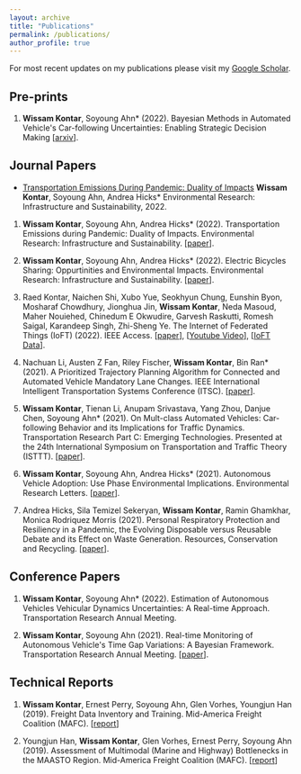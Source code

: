 ```yaml
---
layout: archive
title: "Publications"
permalink: /publications/
author_profile: true
---
```


For most recent updates on my publications please visit my [Google Scholar](https://scholar.google.com/citations?view_op=list_works&hl=en&authuser=1&hl=en&user=BXr6rWQAAAAJ&sortby=pubdate&authuser=1). 

## Pre-prints

1. **Wissam Kontar**, Soyoung Ahn* (2022). Bayesian Methods in Automated Vehicle's Car-following Uncertainties: Enabling Strategic Decision Making [[arxiv](https://arxiv.org/abs/2210.13683)]. 

## Journal Papers 

* <a href="https://iopscience.iop.org/article/10.1088/2634-4505/ac9a68/meta"> Transportation Emissions During Pandemic: Duality of Impacts</a>
**Wissam Kontar**, Soyoung Ahn, Andrea Hicks*
Environmental Research: Infrastructure and Sustainability, 2022. 


<a href=""> </a>

1. **Wissam Kontar**, Soyoung Ahn, Andrea Hicks* (2022). Transportation Emissions during Pandemic: Duality of Impacts. Environmental Research: Infrastructure and Sustainability. [[paper](https://iopscience.iop.org/article/10.1088/2634-4505/ac9a68/meta)]. 

2. **Wissam Kontar**, Soyoung Ahn, Andrea Hicks* (2022). Electric Bicycles Sharing: Oppurtinities and Environmental Impacts. Environmental Research: Infrastructure and Sustainability. [[paper](https://iopscience.iop.org/article/10.1088/2634-4505/ac7c8b/meta)].

3. Raed Kontar, Naichen Shi, Xubo Yue, Seokhyun Chung, Eunshin Byon, Mosharaf Chowdhury, Jionghua Jin, **Wissam Kontar**, Neda Masoud, Maher Nouiehed, Chinedum E Okwudire, Garvesh Raskutti, Romesh Saigal, Karandeep Singh, Zhi-Sheng Ye. The Internet of Federated Things (IoFT) (2022). IEEE Access. [[paper](https://ieeexplore.ieee.org/abstract/document/9611259)], [[Youtube Video](https://www.youtube.com/watch?v=RrubcIWCihk)], [[IoFT Data](https://ioft-data.engin.umich.edu/)]. 

4. Nachuan Li, Austen Z Fan, Riley Fischer, **Wissam Kontar**, Bin Ran* (2021). A Prioritized Trajectory Planning Algorithm for Connected and Automated Vehicle Mandatory Lane Changes. IEEE International Intelligent Transportation Systems Conference (ITSC). [[paper](https://ieeexplore.ieee.org/abstract/document/9564913)]. 

5. **Wissam Kontar**, Tienan Li, Anupam Srivastava, Yang Zhou, Danjue Chen, Soyoung Ahn* (2021). On Mult-class Automated Vehicles: Car-following Behavior and its Implications for Traffic Dynamics. Transportation Research Part C: Emerging Technologies. Presented at the 24th International Symposium on Transportation and Traffic Theory (ISTTT). [[paper](https://www.sciencedirect.com/science/article/pii/S0968090X21001844#aep-article-footnote-id1)].

6. **Wissam Kontar**, Soyoung Ahn, Andrea Hicks* (2021). Autonomous Vehicle Adoption: Use Phase Environmental Implications. Environmental Research Letters. [[paper](https://iopscience.iop.org/article/10.1088/1748-9326/abf6f4/meta)].

7. Andrea Hicks, Sila Temizel Sekeryan, **Wissam Kontar**, Ramin Ghamkhar, Monica Rodriquez Morris (2021). Personal Respiratory Protection and Resiliency in a Pandemic, the Evolving Disposable versus Reusable Debate and its Effect on Waste Generation. Resources, Conservation and Recycling. [[paper](https://www.sciencedirect.com/science/article/pii/S0921344920305772)].


## Conference Papers 

1. **Wissam Kontar**, Soyoung Ahn* (2022). Estimation of Autonomous Vehicles Vehicular Dynamics Uncertainties: A Real-time Approach. Transportation Research Annual Meeting. 

2. **Wissam Kontar**, Soyoung Ahn (2021). Real-time Monitoring of Autonomous Vehicle's Time Gap Variations: A Bayesian Framework. Transportation Research Annual Meeting. [[paper](https://arxiv.org/abs/2102.00375)].

## Technical Reports

1. **Wissam Kontar**, Ernest Perry, Soyoung Ahn, Glen Vorhes, Youngjun Han (2019). Freight Data Inventory and Training. Mid-America Freight Coalition (MAFC). [[report](https://midamericafreight.org/index.php/resources/mafc-research/)]

2. Youngjun Han, **Wissam Kontar**, Glen Vorhes, Ernest Perry, Soyoung Ahn (2019). Assessment of Multimodal (Marine and Highway) Bottlenecks in the MAASTO Region. Mid-America Freight Coalition (MAFC). [[report](https://midamericafreight.org/index.php/resources/mafc-research/)]
